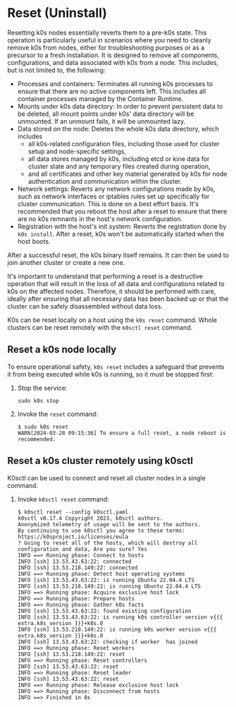 # Reset (Uninstall)

Resetting k0s nodes essentially reverts them to a pre-k0s state. This operation
is particularly useful in scenarios where you need to cleanly remove k0s from
nodes, either for troubleshooting purposes or as a precursor to a fresh
installation. It is designed to remove all components, configurations, and data
associated with k0s from a node. This includes, but is not limited to, the
following:

* Processes and containers: Terminates all running k0s processes to ensure that
  there are no active components left. This includes all container processes
  managed by the Container Runtime.
* Mounts under k0s data directory: In order to prevent persistent data to be
  deleted, all mount points under k0s' data directory will be unmounted. If an
  unmount fails, it will be unmounted lazy.
* Data stored on the node: Deletes the whole k0s data directory, which includes
  * all k0s-related configuration files, including those used for cluster setup
    and node-specific settings,
  * all data stores managed by k0s, including etcd or kine data for cluster
    state and any temporary files created during operation,
  * and all certificates and other key material generated by k0s for node
    authentication and communication within the cluster.
* Network settings: Reverts any network configurations made by k0s, such as
  network interfaces or iptables rules set up specifically for cluster
  communication. This is done on a best effort basis. It's recommended that you
  reboot the host after a reset to ensure that there are no k0s remnants in the
  host's network configuration.
* Registration with the host's init system: Reverts the registration done by
  `k0s install`. After a reset, k0s won't be automatically started when the
  host boots.

After a successful reset, the k0s binary itself remains. It can then be used to
join another cluster or create a new one.

It's important to understand that performing a reset is a destructive operation
that will result in the loss of all data and configurations related to k0s on
the affected nodes. Therefore, it should be performed with care, ideally after
ensuring that all necessary data has been backed up or that the cluster can be
safely disassembled without data loss.

K0s can be reset locally on a host using the `k0s reset` command. Whole clusters
can be reset remotely with the `k0sctl reset` command.

## Reset a k0s node locally

To ensure operational safety, `k0s reset` includes a safeguard that prevents it
from being executed while k0s is running, so it must be stopped first:

1. Stop the service:

    ```console
    sudo k0s stop
    ```

2. Invoke the `reset` command:

    ```console
    $ sudo k0s reset
    WARN[2024-03-28 09:15:36] To ensure a full reset, a node reboot is recommended.
    ```

## Reset a k0s cluster remotely using k0sctl

K0sctl can be used to connect and reset all cluster nodes in a single command.

1. Invoke `k0sctl reset` command:

    ```console
    $ k0sctl reset --config k0sctl.yaml
    k0sctl v0.17.4 Copyright 2023, k0sctl authors.
    Anonymized telemetry of usage will be sent to the authors.
    By continuing to use k0sctl you agree to these terms:
    https://k0sproject.io/licenses/eula
    ? Going to reset all of the hosts, which will destroy all configuration and data, Are you sure? Yes
    INFO ==> Running phase: Connect to hosts
    INFO [ssh] 13.53.43.63:22: connected
    INFO [ssh] 13.53.218.149:22: connected
    INFO ==> Running phase: Detect host operating systems
    INFO [ssh] 13.53.43.63:22: is running Ubuntu 22.04.4 LTS
    INFO [ssh] 13.53.218.149:22: is running Ubuntu 22.04.4 LTS
    INFO ==> Running phase: Acquire exclusive host lock
    INFO ==> Running phase: Prepare hosts
    INFO ==> Running phase: Gather k0s facts
    INFO [ssh] 13.53.43.63:22: found existing configuration
    INFO [ssh] 13.53.43.63:22: is running k0s controller version v{{{ extra.k8s_version }}}+k0s.0
    INFO [ssh] 13.53.218.149:22: is running k0s worker version v{{{ extra.k8s_version }}}+k0s.0
    INFO [ssh] 13.53.43.63:22: checking if worker  has joined
    INFO ==> Running phase: Reset workers
    INFO [ssh] 13.53.218.149:22: reset
    INFO ==> Running phase: Reset controllers
    INFO [ssh] 13.53.43.63:22: reset
    INFO ==> Running phase: Reset leader
    INFO [ssh] 13.53.43.63:22: reset
    INFO ==> Running phase: Release exclusive host lock
    INFO ==> Running phase: Disconnect from hosts
    INFO ==> Finished in 8s
    ```
